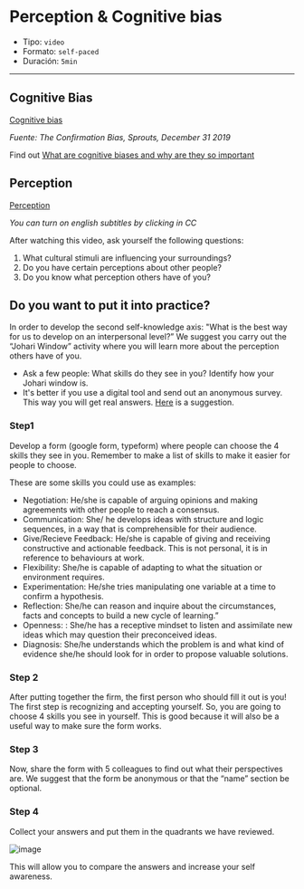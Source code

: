 # Perception & Cognitive bias

* Tipo: `video`
* Formato: `self-paced`
* Duración: `5min`

***
## Cognitive Bias

[Cognitive bias](https://youtu.be/Kho5KvPBDSw)

*Fuente: The Confirmation Bias, Sprouts, December 31 2019*

Find out [What are cognitive biases and why are they so important](https://www.brainvestigations.com/neurociencia/sesgo-cognitivo-negocios/)

## Perception

[Perception](https://vimeo.com/368066649)

*You can turn on english subtitles by clicking in CC*

After watching this video, ask yourself the following questions:

1. What cultural stimuli are influencing your surroundings?
2. Do you have certain perceptions about other people?
3. Do you know what perception others have of you?

## Do you want to put it into practice?

In order to develop the second self-knowledge axis: "What is the best way for
us to develop on an interpersonal level?” We suggest you carry out the
 “Johari Window” activity where you will learn more about the perception others
 have of you.

- Ask a few  people: What skills do they see in you? Identify how your Johari
window is.
- It's better if you use a digital tool and send out an anonymous survey.
This way you will get real answers. [Here](https://www.google.com/forms/about/)
is a suggestion.
### Step1
Develop a form (google form, typeform) where people can choose the 4 skills they
see in you. Remember to make a list of skills to make it easier for people to
choose.

These are some skills you could use as examples:
- Negotiation: He/she is capable of arguing opinions and making agreements with
other people to reach a consensus.
- Communication: She/ he develops ideas with structure and logic sequences, in a
way that is comprehensible for their audience.
- Give/Recieve Feedback: He/she is capable of giving and receiving constructive
and actionable feedback. This is not personal, it is in reference to behaviours
at work.
- Flexibility: She/he is capable of adapting to what the situation or environment
requires.
- Experimentation: He/she tries manipulating one variable at a time to confirm a
 hypothesis.
- Reflection: She/he can reason and inquire about the circumstances, facts and
concepts to build a new cycle of learning.”
- Openness: : She/he has a receptive mindset to listen and assimilate new ideas
which may question their preconceived ideas.
 - Diagnosis: She/he understands which the problem is and what kind of evidence
 she/he  should look for in order to propose valuable solutions.

### Step 2
After putting together the firm, the first person who should fill it out is you!
The first step is recognizing and accepting yourself. So, you are going to choose
4 skills you see in yourself.
This is good because it will also be a useful way to make sure the form works.

### Step 3
Now, share the form with 5 colleagues  to find out what their perspectives are.
We suggest that the form be anonymous or that the “name” section be optional.

### Step 4
Collect your answers and put them in the quadrants we have reviewed.

![image](https://user-images.githubusercontent.com/36275285/92348726-8594b780-f099-11ea-8408-7592a2752321.png)

This will allow you to compare the answers and increase your self awareness.
